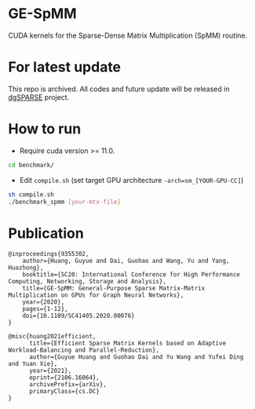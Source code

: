 GE-SpMM
===
CUDA kernels for the Sparse-Dense Matrix Multiplication (SpMM) routine. 

# For latest update
This repo is archived. All codes and future update will be released in [dgSPARSE](https://github.com/dgSPARSE/dgSPARSE-Library) project.



# How to run
* Require cuda version >= 11.0.
```bash
cd benchmark/
```
* Edit ```compile.sh``` (set target GPU architecture ```-arch=sm_[YOUR-GPU-CC]```)
```bash
sh compile.sh
./benchmark_spmm [your-mtx-file]
```

# Publication

```
@inproceedings{9355302,  
    author={Huang, Guyue and Dai, Guohao and Wang, Yu and Yang, Huazhong},  
    booktitle={SC20: International Conference for High Performance Computing, Networking, Storage and Analysis},   
    title={GE-SpMM: General-Purpose Sparse Matrix-Matrix Multiplication on GPUs for Graph Neural Networks},   
    year={2020},  
    pages={1-12},  
    doi={10.1109/SC41405.2020.00076}
}

@misc{huang2021efficient,
      title={Efficient Sparse Matrix Kernels based on Adaptive Workload-Balancing and Parallel-Reduction}, 
      author={Guyue Huang and Guohao Dai and Yu Wang and Yufei Ding and Yuan Xie},
      year={2021},
      eprint={2106.16064},
      archivePrefix={arXiv},
      primaryClass={cs.DC}
}

```
